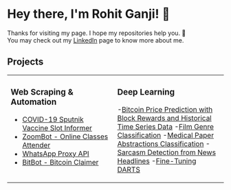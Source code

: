 # Hey there, I'm Rohit Ganji! 👋

Thanks for visiting my page. I hope my repositories help you. 💁<br> You may check out my [LinkedIn](https://www.linkedin.com/in/RohitGanji) page to know more about me.


## Projects
<table><tr><td valign="top" width="33%">

### Web Scraping & Automation
  
- [COVID-19 Sputnik Vaccine Slot Informer](https://github.com/simonw/datasette-app-support/releases/tag/0.5)
- [ZoomBot - Online Classes Attender](https://github.com/simonw/pids/releases/tag/0.1.2)
- [WhatsApp Proxy API](https://github.com/simonw/datasette-verify/releases/tag/0.1)
- [BitBot - Bitcoin Claimer](https://github.com/simonw/datasette/releases/tag/0.59a2)
</td><td valign="top" width="34%">


### Deep Learning
-[Bitcoin Price Prediction with Block Rewards and Historical Time Series Data](https://github.com/RohitGanji/bitcoin-price-prediction)
-[Film Genre Classification](https://www.kaggle.com/rohitganji13/film-genre-classification-using-nlp)
-[Medical Paper Abstractions Classification](https://github.com/RohitGanji/medical-paper-abstract-classification)
-[Sarcasm Detection from News Headlines](https://www.kaggle.com/rohitganji13/sarcasm-detection-95-accuracy)
-[Fine-Tuning DARTS](https://github.com/RohitGanji/fine-tuning-darts)
</td></tr></table>
